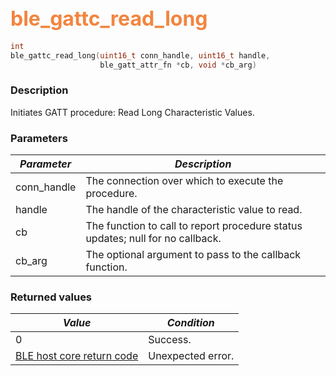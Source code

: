 ## <font color="#F2853F" style="font-size:24pt">ble\_gattc\_read\_long</font>

```c
int
ble_gattc_read_long(uint16_t conn_handle, uint16_t handle,
                    ble_gatt_attr_fn *cb, void *cb_arg)
```

### Description

Initiates GATT procedure: Read Long Characteristic Values. 

### Parameters

| *Parameter* | *Description* |
|-------------|---------------|
| conn\_handle | The connection over which to execute the procedure. |
| handle | The handle of the characteristic value to read. |
| cb | The function to call to report procedure status updates; null for no callback. |
| cb\_arg | The optional argument to pass to the callback function. |

### Returned values

| *Value* | *Condition* |
|---------|-------------|
| 0 | Success. |
| [BLE host core return code](../../ble_hs_return_codes/#return-codes-core) | Unexpected error. |
